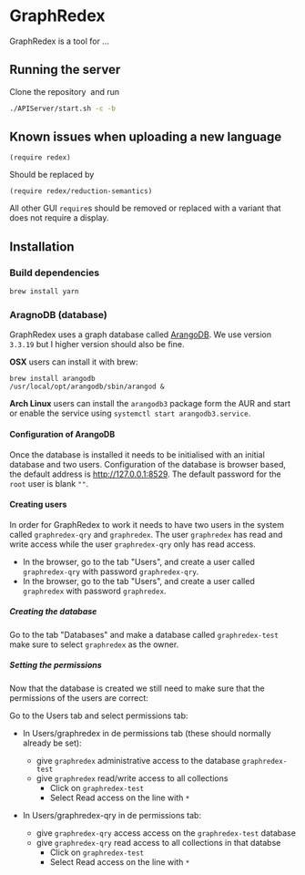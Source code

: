 # GraphRedex

GraphRedex is a tool for ...

## Running the server
Clone the repository  and run

```bash
./APIServer/start.sh -c -b
```

## Known issues when uploading a new language 

```racket
(require redex)
```

Should be replaced by 

```racket
(require redex/reduction-semantics)
```

All other GUI `require`s should be removed or replaced with a variant that does 
not require a display.

## Installation
### Build dependencies

```bash  
brew install yarn
```

### AragnoDB (database)

GraphRedex uses a graph database called [ArangoDB](https://www.arangodb.com/). 
We use version `3.3.19` but I higher version should also be fine.


**OSX** users can install it with brew:
```
brew install arangodb
/usr/local/opt/arangodb/sbin/arangod &
```

**Arch Linux** users can install the `arangodb3` package form the AUR and
start or enable the service using `systemctl start arangodb3.service`.

#### Configuration of ArangoDB 
Once the database is installed it needs to be initialised with an initial database and two users. 
Configuration of the database is browser based, the default address is http://127.0.0.1:8529.
The default password for the `root` user is blank `""`.


#### Creating users 

In order for GraphRedex to work it needs to have two users in the system called `graphredex-qry` and `graphredex`.
The user `graphredex` has read and write access while the user `graphredex-qry` only has read access. 

- In the browser, go to the tab "Users", and create a user called `graphredex-qry` with password `graphredex-qry`. 
- In the browser, go to the tab "Users", and create a user called `graphredex` with password `graphredex`.

##### Creating the database  

Go to the tab "Databases" and make a database called `graphredex-test` make sure to select `graphredex` as the owner. 

##### Setting the permissions 

Now that the database is created we still need to make sure that the permissions of the users are correct:

Go to the Users tab and select permissions tab: 
- In Users/graphredex in de permissions tab (these should normally already be set):
  * give `graphredex` administrative access to the database `graphredex-test`
  * give `graphredex` read/write access to all collections
    + Click on `graphredex-test`
    + Select Read access on the line with `*`

- In Users/graphredex-qry in de permissions tab:
  * give `graphredex-qry` access access on the `graphredex-test` database
  * give `graphredex-qry` read access to all collections in that databse
    + Click on `graphredex-test`
    + Select Read access on the line with `*`


